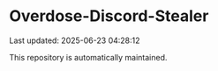 # Overdose-Discord-Stealer

Last updated: 2025-06-23 04:28:12

This repository is automatically maintained.
